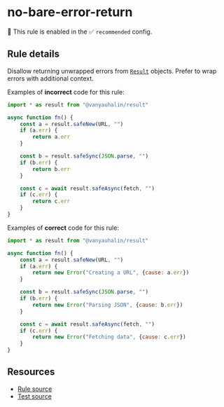 # no-bare-error-return

💼 This rule is enabled in the ✅ `recommended` config.

## Rule details

Disallow returning unwrapped errors from [`Result`] objects. Prefer to wrap
errors with additional context.

Examples of **incorrect** code for this rule:

```js
import * as result from "@vanyauhalin/result"

async function fn() {
	const a = result.safeNew(URL, "")
	if (a.err) {
		return a.err
	}

	const b = result.safeSync(JSON.parse, "")
	if (b.err) {
		return b.err
	}

	const c = await result.safeAsync(fetch, "")
	if (c.err) {
		return c.err
	}
}
```

Examples of **correct** code for this rule:

```js
import * as result from "@vanyauhalin/result"

async function fn() {
	const a = result.safeNew(URL, "")
	if (a.err) {
		return new Error("Creating a URL", {cause: a.err})
	}

	const b = result.safeSync(JSON.parse, "")
	if (b.err) {
		return new Error("Parsing JSON", {cause: b.err})
	}

	const c = await result.safeAsync(fetch, "")
	if (c.err) {
		return new Error("Fetching data", {cause: c.err})
	}
}
```

## Resources

- [Rule source]
- [Test source]

<!-- Definitions -->

[`Result`]: https://github.com/vanyauhalin/result/blob/v0.1.0/README.md#result-1

[Rule source]: ../../lib/rules/no-bare-error-return.ts
[Test source]: ../../lib/rules/no-bare-error-return.test.ts
